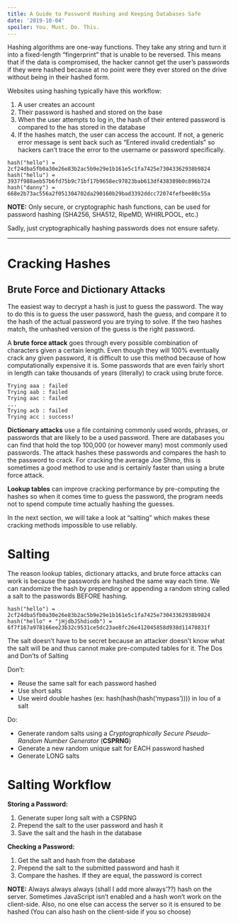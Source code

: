 ```yaml
---
title: A Guide to Password Hashing and Keeping Databases Safe
date: '2019-10-04'
spoiler: You. Must. Do. This.
---
```


Hashing algorithms are one-way functions. They take any string and turn it into a fixed-length “fingerprint” that is unable to be reversed. This means that if the data is compromised, the hacker<!--more--> cannot get the user’s passwords if they were hashed because at no point were they ever stored on the drive without being in their hashed form.

Websites using hashing typically have this workflow:
1. A user creates an account
2. Their password is hashed and stored on the base
3. When the user attempts to log in, the hash of their entered password is compared to the has stored in the database
4. If the hashes match, the user can access the account. If not, a generic error message is sent back such as “Entered invalid credentials” so hackers can’t trace the error to the username or password specifically.

```
hash("hello") = 2cf24dba5fb0a30e26e83b2ac5b9e29e1b161e5c1fa7425e73043362938b9824 hash("hellu") = 3937f988aeb57b6fd75b9c71bf17b9658ec97823bab613df438389b0c896b724 hash("danny") = 668e2b73ac556a2f051304702da290160b29bad3392ddcc72074fefbee80c55a
```

__NOTE:__ Only secure, or cryptographic hash functions, can be used for password hashing (SHA256, SHA512, RipeMD, WHIRLPOOL, etc.)

Sadly, just cryptographically hashing passwords does not ensure safety.

---

# Cracking Hashes

## Brute Force and Dictionary Attacks

The easiest way to decrypt a hash is just to guess the password. The way to do this is to guess the user password, hash the guess, and compare it to the hash of the actual password you are trying to solve. If the two hashes match, the unhashed version of the guess is the right password.

A __brute force attack__ goes through every possible combination of characters given a certain length. Even though they will 100% eventually crack any given password, it is difficult to use this method because of how computationally expensive it is. Some passwords that are even fairly short in length can take thousands of years (literally) to crack using brute force.

```
Trying aaa : failed 
Trying aab : failed 
Trying aac : failed 
... 
Trying acb : failed 
Trying acc : success!
```

__Dictionary attacks__ use a file containing commonly used words, phrases, or passwords that are likely to be a used password. There are databases you can find that hold the top 100,000 (or however many) most commonly used passwords. The attack hashes these passwords and compares the hash to the password to crack. For cracking the average Joe Shmo, this is sometimes a good method to use and is certainly faster than using a brute force attack.

__Lookup tables__ can improve cracking performance by pre-computing the hashes so when it comes time to guess the password, the program needs not to spend compute time actually hashing the guesses.

In the next section, we will take a look at “salting” which makes these cracking methods impossible to use reliably.

# Salting

The reason lookup tables, dictionary attacks, and brute force attacks can work is because the passwords are hashed the same way each time. We can randomize the hash by prepending or appending a random string called a salt to the passwords BEFORE hashing.

```
hash("hello") = 2cf24dba5fb0a30e26e83b2ac5b9e29e1b161e5c1fa7425e73043362938b9824 hash("hello" + "jHjdbJShdiodb") = 6f7f167a978166ee23b32c9531ce5dc23ae8fc26e412045858d938d11470831f
```

The salt doesn’t have to be secret because an attacker doesn’t know what the salt will be and thus cannot make pre-computed tables for it.
The Dos and Don’ts of Salting

Don’t:
* Reuse the same salt for each password hashed
* Use short salts
* Use weird double hashes (ex: hash(hash(hash(‘mypass’)))) in lou of a salt

Do:
* Generate random salts using a _Cryptographically Secure Pseudo-Random Number Generator_ (__CSPRNG__)
* Generate a new random unique salt for EACH password hashed
* Generate LONG salts

# Salting Workflow

__Storing a Password:__
1. Generate super long salt with a CSPRNG
2. Prepend the salt to the user password and hash it
3. Save the salt and the hash in the database

__Checking a Password:__
1. Get the salt and hash from the database
2. Prepend the salt to the submitted password and hash it
3. Compare the hashes. If they are equal, the password is correct

__NOTE:__ Always always always (shall I add more always’??) hash on the server. Sometimes JavaScript isn’t enabled and a hash won’t work on the client-side. Also, no one else can access the server so it is ensured to be hashed (You can also hash on the client-side if you so choose)